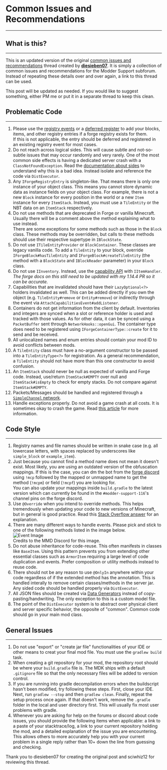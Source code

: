 # Common Issues and Recommendations
---

## What is this?
---

This is an updated version of the original [common issues and recommendations](https://forums.minecraftforge.net/topic/61757-common-issues-and-recommendations/) thread created by [**diesieben07**](https://forums.minecraftforge.net/profile/1697-diesieben07/). It is simply a collection of common issues and recommendations for the Modder Support subforum. Instead of repeating these details over and over again, a link to this thread can be used.

This post will be updated as needed. If you would like to suggest something, either PM me or put it in a separate thread to keep this clean.

## Problematic Code
---

1. Please use the [registry events](https://mcforge.readthedocs.io/en/latest/concepts/registries/#registering-things) or a [deferred register](https://mcforge.readthedocs.io/en/latest/concepts/registries/#deferredregister) to add your blocks, items, and other registry entries if a forge registry exists for them.  
If this is not applicable, the entry should be deferred and registered in an existing registry event for most cases.
1. Do not reach across logical sides. This will cause subtle and not-so-subtle issues that may occur randomly and very rarely. One of the most common side effects is having a dedicated server crash with a `ClassNotFoundException`. Read the [documentation about sides](https://mcforge.readthedocs.io/en/latest/concepts/sides/) to understand why this is a bad idea. Instead isolate and reference the code via `DistExecutor`.
1. Any `IForgeRegistryEntry` is singleton-like. That means there is only one instance of your object class. This means you cannot store dynamic data as instance fields on your object class. For example, there is not a new `Block` instance for every position in the world or a new `Item` instance for every `ItemStack`. Instead, you must use a `TileEntity` or the NBT data on an `ItemStack` respectively.
1. Do not use methods that are deprecated in Forge or vanilla Minecraft. Usually there will be a comment above the method explaining what to use instead.  
There are some exceptions for some methods such as those in the `Block` class. These methods may be overridden, but calls to these methods should use their respective supertype in `IBlockState`.
1. Do not use `ITileEntityProvider` or `BlockContainer`. These classes are legacy vanilla code. To add a `TileEntity` to your block, override `IForgeBlock#hasTileEntity` and `IForgeBlock#createTileEntity` (the method with a `BlockState` and `IBlockReader` parameter) in your `Block` class.
1. Do not use `IInventory`. Instead, use the [capability API](https://mcforge.readthedocs.io/en/latest/datastorage/capabilities/) with `IItemHandler`.  
*The forge docs on this still need to be updated with my 1.14.4 PR so it can be accurate.*
1. Capabilities that are invalidated should have their `LazyOptional<?>` holders invalidated as well. This can be added directly if you own the object (e.g. `TileEntity#remove` or `Entity#remove`) or indirectly through the event via `AttachCapabilitiesEvent#addListener`.
1. Containers do not get information from the client by default. Inventories and integers are synced when a slot or reference holder is used and tracked with those values. As for other data, it can be synced using a `PacketBuffer` sent through `NetworkHooks::openGui`. The container type does need to be registered using `IForgeContainerType::create` for it to send and be received.
1. All unlocalized names and enum entries should contain your mod ID to avoid conflicts between mods.
1. A `TileEntity` class must have a no-argument constructor to be passed into a `TileEntityType<?>` for registration. As a general recommendation, a `TileEntity` should not have more than this one constructor to avoid confusion.
1. An `ItemStack` should never be null as expected of vanilla and Forge code. Instead, use/return `ItemStack#EMPTY` over null and `ItemStack#isEmpty` to check for empty stacks. Do not compare against `ItemStack#EMPTY`.
1. Packets/Messages should be handled and registered through a [`SimpleChannel` network](https://mcforge.readthedocs.io/en/latest/networking/simpleimpl/).
1. Handle exceptions properly. Do not avoid a game crash at all costs. It is sometimes okay to crash the game. Read [this article](https://docs.microsoft.com/en-us/archive/blogs/ericlippert/vexing-exceptions) for more information.

## Code Style
---

1. Registry names and file names should be written in snake case (e.g. all lowercase letters, with spaces replaced by underscores like `simple_block` or `example_item`).
1. Just because you cannot find a method name does not mean it doesn't exist. Most likely, you are using an outdated version of the obfuscation mappings. If this is the case, you can dm the bot from the [forge discord](https://discord.com/invite/UvedJ9m) using `!mcp` followed by the mapped or unmapped name to get the method (`!mcpm`) or field (`!mcpf`) you are looking for.  
You can also update your mappings inside `build.gradle` to the latest version which can currently be found in the `#modder-support-116`'s channel pins on the forge discord.
1. Use `@Override` when you intend to override methods. This helps tremendously when updating your code to new versions of Minecraft, but in general is good practice. Read this [Stack Overflow answer](https://stackoverflow.com/questions/94361/when-do-you-use-javas-override-annotation-and-why/94411#94411) for an explanation.
1. There are many different ways to handle events. Please pick and stick to one of the following methods listed in the image below.  
![Event Image](https://cdn.discordapp.com/attachments/665281306426474506/665605979798372392/eventhandler.png)  
Credits to the MMD Discord for this image.
1. Do not abuse inheritance for code-reuse. This often manifests in classes like `BaseItem`. Using this pattern prevents you from extending other essential classes such as `ArmorItem` requiring a large level of code duplication and events. Prefer composition or utility methods instead to reuse code.
1. There should not be any reason to use `@OnlyIn` anywhere within your code regardless of if the extended method has the annotation. This is handled interally to remove certain classes/methods in the server jar. Any sided code should be handled properly via `DistExecutor`.
1. All JSON files should be created via [Data Generators](https://mcforge.readthedocs.io/en/latest/datagen/intro/) instead of copy-pasting/handwriting. The only exception to this is a custom model file.
1. The point of the `DistExecutor` system is to abstract over physical client and server specific behavior, the opposite of "common". Common code should go in your main mod class.

## General Issues
---

1. Do not use "export" or "create jar file" functionalities of your IDE or other means to creat your final mod file. You must use the `gradlew build` task.
1. When creating a git repository for your mod, the repository root should be where your `build.gradle` file is. The MDK ships with a default `.gitignore` file so that the only necessary files will be added to version control.
1. If you are running into gradle decompilation errors when the buildscript hasn't been modified, try following these steps. First, close your IDE. Next, run `gradlew --stop` and then `gradlew clean`. Finally, repeat the setup process once again. If that doesn't work, remove the `.gradle` folder in the local and user directory first. This will usually fix most user problems with gradle.
1. Whenever you are asking for help on the forums or discord about code issues, you should provide the following items when applicable: a link to a paste of your stacktrace/log, a link to your current repository holding the mod, and a detailed explanation of the issue you are encountering. This allows others to more accurately help you with your current problem in a single reply rather than 10+ down the line from guessing and checking.

Thank you to diesieben07 for creating the original post and sciwhiz12 for reviewing this thread.